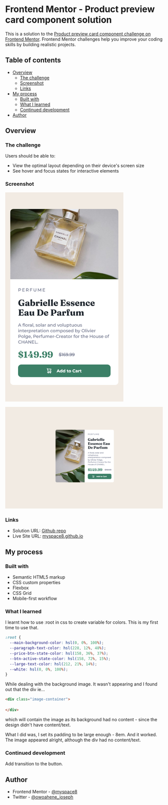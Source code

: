 # Frontend Mentor - Product preview card component solution

This is a solution to the [Product preview card component challenge on Frontend Mentor](https://www.frontendmentor.io/challenges/product-preview-card-component-GO7UmttRfa). Frontend Mentor challenges help you improve your coding skills by building realistic projects. 

## Table of contents

- [Overview](#overview)
  - [The challenge](#the-challenge)
  - [Screenshot](#screenshot)
  - [Links](#links)
- [My process](#my-process)
  - [Built with](#built-with)
  - [What I learned](#what-i-learned)
  - [Continued development](#continued-development)
- [Author](#author)



## Overview

### The challenge

Users should be able to:

- View the optimal layout depending on their device's screen size
- See hover and focus states for interactive elements

### Screenshot

![](./design/screenshot-mobile-view.png)

![](./design/screenshot-desktop-view.png)


### Links

- Solution URL: [Github repo](https://github.com/myspace8/product-preview-card-component-main)
- Live Site URL: [myspace8.github.io](https://myspace8.github.io/product-preview-card-component-main/)

## My process

### Built with

- Semantic HTML5 markup
- CSS custom properties
- Flexbox
- CSS Grid
- Mobile-first workflow

### What I learned

I learnt how to use :root in css to create variable for colors. This is my first time to use that.
```css
:root {
  --main-background-color: hsl(0, 0%, 100%);
  --paragraph-text-color: hsl(228, 12%, 48%);
  --price-btn-state-color: hsl(158, 36%, 37%);
  --btn-active-state-color: hsl(158, 72%, 15%);
  --large-text-color: hsl(212, 21%, 14%);
  --white: hsl(0, 0%, 100%);
}
```

While dealing with the background image. It wasn't appearing and I found out that the div
ie...
```html
<div class="image-container">

</div>

```
 which will contain the image as its background had no content - since the design didn't have content/text.

 What I did was, 
 I set its padding to be large enough - 8em. And it worked. The image appeared alright, although the div had no content/text.


### Continued development

Add transition to the button.


## Author

- Frontend Mentor - [@myspace8](https://www.frontendmentor.io/profile/myspace8)
- Twitter - [@owoahene_joseph](https://twitter.com/owoahene_joseph)


